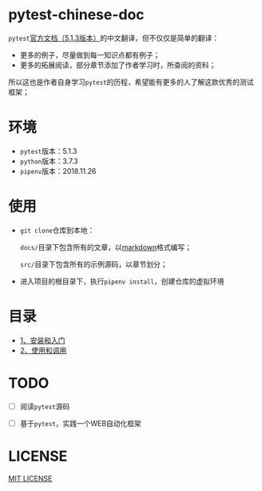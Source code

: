 # pytest-chinese-doc
`pytest`[官方文档（5.1.3版本）](https://docs.pytest.org/en/5.1.3/contents.html)的中文翻译，但不仅仅是简单的翻译：

- 更多的例子，尽量做到每一知识点都有例子；
- 更多的拓展阅读，部分章节添加了作者学习时，所查阅的资料；

所以这也是作者自身学习`pytest`的历程，希望能有更多的人了解这款优秀的测试框架；


# 环境
- `pytest`版本：5.1.3
- `python`版本：3.7.3
- `pipenv`版本：2018.11.26


# 使用
- `git clone`仓库到本地：

  `docs/`目录下包含所有的文章，以[markdown](https://daringfireball.net/projects/markdown/)格式编写；

  `src/`目录下包含所有的示例源码，以章节划分；

- 进入项目的根目录下，执行`pipenv install`，创建仓库的虚拟环境


# 目录

- [1、安装和入门](docs/1、安装和入门.md)
- [2、使用和调用](docs/2、使用和调用.md)

# TODO
- [ ] 阅读`pytest`源码
- [ ] 基于`pytest`，实践一个WEB自动化框架 


# LICENSE
[MIT LICENSE](LICENSE)
